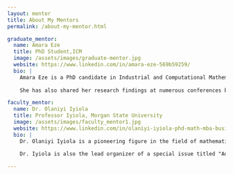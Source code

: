 ```yaml
---
layout: mentor
title: About My Mentors
permalink: /about-my-mentor.html

graduate_mentor:
  name: Amara Eze
  title: PhD Student,ICM
  image: /assets/images/graduate-mentor.jpg
  website: https://www.linkedin.com/in/amara-eze-569b59259/
  bio: |
    Amara Eze is a PhD candidate in Industrial and Computational Mathematics. Her research is centered on developing effective iterative algorithms to address nonlinear optimization issues, especially in the realms of healthcare and image processing within machine learning. One of her ongoing projects is focused on creating an algorithm to enhance disease prediction.
    
    She has also shared her research findings at numerous conferences both nationally and internationally, including in Paris, France. She is well-versed in various machine learning techniques such as ELM, SVM,and kNN.

faculty_mentor:
  name: Dr. Olaniyi Iyiola
  title: Professor Iyiola, Morgan State University
  image: /assets/images/faculty_mentor1.jpg
  website: https://www.linkedin.com/in/olaniyi-iyiola-phd-math-mba-business-analytics-89073455/
  bio: |
    Dr. Olaniyi Iyiola is a pioneering figure in the field of mathematics. He is associate Professor at Morgan State University specializing in the intersection of mathematics and artificial intelligence. He is a passionate researcher in fields such as Information Theory, Graph Theory, Numerical Methods, and Computational Complexity, with a focus on advancing AI applications in diverse domains, including cybersecurity, biomedical science, healthcare, and financial services.
    
    Dr. Iyiola is also the lead organizer of a special issue titled "Advances in Computing Methods for Artificial Intelligence" to be published in Mathematics, MDPI, aimed at pushing the frontiers of AI research. His contributions to the academic community were recently recognized with the MGB-SIAM Early Career Fellowship for 2023-2025, highlighting his exceptional achievements and commitment to supporting diversity, equity, and inclusion in STEM fields.

---
```

